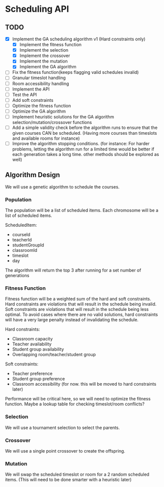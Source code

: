 # Scheduling API

## TODO

- [x] Implement the GA scheduling algorithm v1 (Hard constraints only)
  - [x] Implement the fitness function
  - [x] Implement the selection
  - [x] Implement the crossover
  - [x] Implement the mutation
  - [x] Implement the GA algorithm
- [ ] Fix the fitness function(keeps flagging valid schedules invalid)
- [ ] Granular timeslot handling
- [ ] Room accessibility handling
- [ ] Implement the API
- [ ] Test the API
- [ ] Add soft constraints
- [ ] Optimize the fitness function
- [ ] Optimize the GA algorithm
- [ ] Implement heuristic solutions for the GA algorithm selection/mutation/crossover functions
- [ ] Add a simple validity check before the algorithm runs to ensure that the given courses CAN be scheduled. (Having more courses than timeslots and available rooms for instance)
- [ ] Improve the algorithm stopping conditions. (for instance: For harder problems, letting the algorithm run for a limited time would be better if each generation takes a long time. other methods should be explored as well)

## Algorithm Design

We will use a genetic algorithm to schedule the courses.

### Population

The population will be a list of scheduled items. Each chromosome will be a list of scheduled items.

ScheduledItem:

- courseId
- teacherId
- studentGroupId
- classroomId
- timeslot
- day

The algorithm will return the top 3 after running for a set number of generations

### Fitness Function

Fitness function will be a weighted sum of the hard and soft constraints. Hard constraints are violations that will result in the schedule being invalid. Soft constraints are violations that will result in the schedule being less optimal. To avoid cases where there are no valid solutions, hard constraints will have a very large penalty instead of invalidating the schedule.

Hard constraints:

- Classroom capacity
- Teacher availability
- Student group availability
- Overlapping room/teacher/student group

Soft constraints:

- Teacher preference
- Student group preference
- Classroom accessibility (for now. this will be moved to hard constraints later)

Performance will be critical here, so we will need to optimize the fitness function. Maybe a lookup table for checking timeslot/room conflicts?

### Selection

We will use a tournament selection to select the parents.

### Crossover

We will use a single point crossover to create the offspring.

### Mutation

We will swap the scheduled timeslot or room for a 2 random scheduled items. (This will need to be done smarter with a heuristic later)
